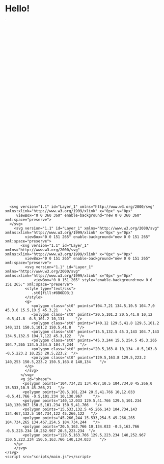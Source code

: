 <html lang="en">
  <head>
    <title>Binary Demo</title>
    <meta charset="UTF-8">
    <meta name="viewport" content="width=device-width, initial-scale=1">
    <link rel="stylesheet" href="styles/main.css">
  </head>
  <body>
    <h1 id="display">Hello!</h1>
    <svg xmlns='http://www.w3.org/2000/svg' width='5' height='5'>
<rect width='5' height='5' fill='#fff'/>
<rect width='1' height='1' fill='#ccc'/>
</svg>
<div id="code">
</div>
<script>
function svgToBase64Image(svgElement) {
  var div = document.createElement('div');
  div.appendChild(svgElement.cloneNode(true));
  var b64 = window.btoa(div.innerHTML);
  return 'data:image/svg+xml;base64,' + b64;
}
var svgs = document.getElementsByTagName('svg');
var urls = [];
for (var i = 0; i < svgs.length; i++)
  urls.push('url("' + svgToBase64Image(svgs[i]) + '")');
var url = urls.join(',');
var msg = + url + ';';
document.body.style.background = url;
</script>
    <svg xmlns="http://www.w3.org/2000/svg" viewBox="0 0 100 115.471">

      <svg version="1.1" id="Layer_1" xmlns="http://www.w3.org/2000/svg" xmlns:xlink="http://www.w3.org/1999/xlink" x="0px" y="0px"
      	 viewBox="0 0 360 360" enable-background="new 0 0 360 360" xml:space="preserve">
      </svg>
        <svg version="1.1" id="Layer_1" xmlns="http://www.w3.org/2000/svg" xmlns:xlink="http://www.w3.org/1999/xlink" x="0px" y="0px"
        	 viewBox="0 0 151 265" enable-background="new 0 0 151 265" xml:space="preserve">
           <svg version="1.1" id="Layer_1" xmlns="http://www.w3.org/2000/svg" xmlns:xlink="http://www.w3.org/1999/xlink" x="0px" y="0px"
           	 viewBox="0 0 151 265" enable-background="new 0 0 151 265" xml:space="preserve">
             <svg version="1.1" id="Layer_1" xmlns="http://www.w3.org/2000/svg" xmlns:xlink="http://www.w3.org/1999/xlink" x="0px" y="0px"
             	 viewBox="0 0 151 265" style="enable-background:new 0 0 151 265;" xml:space="preserve">
             <style type="text/css">
             	.st0{fill:#8B6DD3;}
             </style>
             <g>
             	<polygon class="st0" points="104.7,21 134.5,10.5 104.7,0 45.3,0 15.5,10.5 45.3,21 	"/>
             	<polygon class="st0" points="20.5,101.2 20.5,41.8 10,12 -0.5,41.8 -0.5,101.2 10,131 	"/>
             	<polygon class="st0" points="140,12 129.5,41.8 129.5,101.2 140,131 150.5,101.2 150.5,41.8 	"/>
             	<polygon class="st0" points="15.5,132.5 45.3,143 104.7,143 134.5,132.5 104.7,122 45.3,122 	"/>
             	<polygon class="st0" points="45.3,244 15.5,254.5 45.3,265 104.7,265 134.5,254.5 104.7,244 	"/>
             	<polygon class="st0" points="20.5,163.8 10,134 -0.5,163.8 -0.5,223.2 10,253 20.5,223.2 	"/>
             	<polygon class="st0" points="129.5,163.8 129.5,223.2 140,253 150.5,223.2 150.5,163.8 140,134 	"/>
             </g>
             </svg>
           </svg>
           <g id="shape">
        	<polygon points="104.734,21 134.467,10.5 104.734,0 45.266,0 15.533,10.5 45.266,21 	"/>
        	<polygon points="20.5,101.234 20.5,41.766 10,12.033 -0.5,41.766 -0.5,101.234 10,130.967 	"/>
        	<polygon points="140,12.033 129.5,41.766 129.5,101.234 140,130.967 150.5,101.234 150.5,41.766 	"/>
        	<polygon points="15.533,132.5 45.266,143 104.734,143 134.467,132.5 104.734,122 45.266,122 	"/>
        	<polygon points="45.266,244 15.533,254.5 45.266,265 104.734,265 134.467,254.5 104.734,244 	"/>
        	<polygon points="20.5,163.766 10,134.033 -0.5,163.766 -0.5,223.234 10,252.967 20.5,223.234 	"/>
        	<polygon points="129.5,163.766 129.5,223.234 140,252.967 150.5,223.234 150.5,163.766 140,134.033 	"/>
        </g>
        </svg>
    </svg>
    <script src="scripts/main.js"></script>
  </body>
</html>
